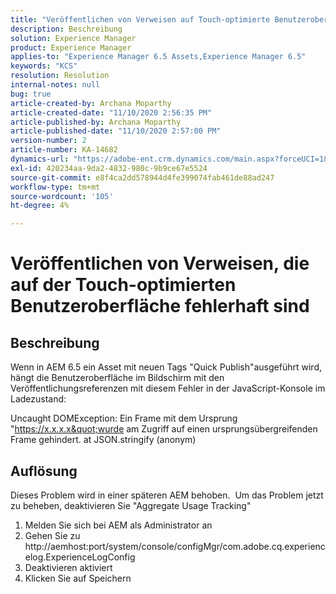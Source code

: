 ```yaml
---
title: "Veröffentlichen von Verweisen auf Touch-optimierte Benutzeroberfläche"
description: Beschreibung
solution: Experience Manager
product: Experience Manager
applies-to: "Experience Manager 6.5 Assets,Experience Manager 6.5"
keywords: "KCS"
resolution: Resolution
internal-notes: null
bug: true
article-created-by: Archana Moparthy
article-created-date: "11/10/2020 2:56:35 PM"
article-published-by: Archana Moparthy
article-published-date: "11/10/2020 2:57:00 PM"
version-number: 2
article-number: KA-14682
dynamics-url: "https://adobe-ent.crm.dynamics.com/main.aspx?forceUCI=1&pagetype=entityrecord&etn=knowledgearticle&id=a2eb8aeb-6423-eb11-a813-00224809820c"
exl-id: 420234aa-9da2-4832-980c-9b9ce67e5524
source-git-commit: e8f4ca2dd578944d4fe399074fab461de88ad247
workflow-type: tm+mt
source-wordcount: '105'
ht-degree: 4%

---
```


# Veröffentlichen von Verweisen, die auf der Touch-optimierten Benutzeroberfläche fehlerhaft sind

## Beschreibung

Wenn in AEM 6.5 ein Asset mit neuen Tags &quot;Quick Publish&quot;ausgeführt wird, hängt die Benutzeroberfläche im Bildschirm mit den Veröffentlichungsreferenzen mit diesem Fehler in der JavaScript-Konsole im Ladezustand:


Uncaught DOMException: Ein Frame mit dem Ursprung &quot;https://x.x.x.x&quot;wurde am Zugriff auf einen ursprungsübergreifenden Frame gehindert.
at JSON.stringify (anonym)



## Auflösung

Dieses Problem wird in einer späteren AEM behoben.  Um das Problem jetzt zu beheben, deaktivieren Sie &quot;Aggregate Usage Tracking&quot;

1. Melden Sie sich bei AEM als Administrator an
2. Gehen Sie zu http://aemhost:port/system/console/configMgr/com.adobe.cq.experiencelog.ExperienceLogConfig
3. Deaktivieren aktiviert
4. Klicken Sie auf Speichern
